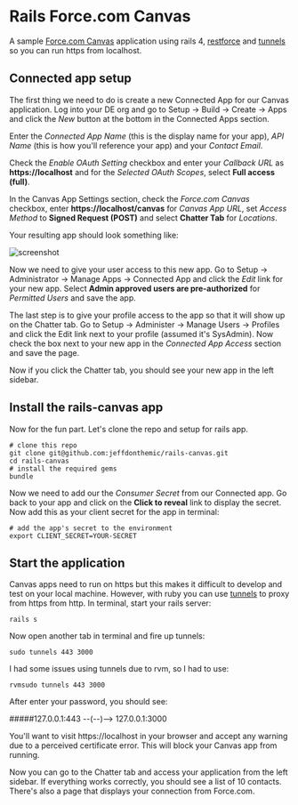 # Rails Force.com Canvas

A sample [Force.com Canvas](http://www.salesforce.com/us/developer/docs/platform_connect/canvas_framework.pdf) application using rails 4, [restforce](https://github.com/ejholmes/restforce) and [tunnels](https://github.com/jugyo/tunnels) so you can run https from localhost.

## Connected app setup

The first thing we need to do is create a new Connected App for our Canvas application. Log into your DE org and go to Setup -> Build -> Create -> Apps and click the *New* button at the bottom in the Connected Apps section.

Enter the *Connected App Name* (this is the display name for your app), *API Name* (this is how you'll reference your app) and your *Contact Email*.

Check the *Enable OAuth Setting* checkbox and enter your *Callback URL* as **https://localhost** and for the *Selected OAuth Scopes*, select **Full access (full)**.

In the Canvas App Settings section, check the *Force.com Canvas* checkbox, enter **https://localhost/canvas** for *Canvas App URL*, set *Access Method* to **Signed Request (POST)** and select **Chatter Tab** for *Locations*.

Your resulting app should look something like:

![screenshot](http://blog.jeffdouglas.com/wp-content/uploads/2014/03/canvas-app.png)

Now we need to give your user access to this new app. Go to Setup -> Administrator -> Manage Apps -> Connected App and click the *Edit* link for your new app. Select **Admin approved users are pre-authorized** for *Permitted Users* and save the app. 

The last step is to give your profile access to the app so that it will show up on the Chatter tab. Go to Setup -> Administer -> Manage Users -> Profiles and click the Edit link next to your profile (assumed it's SysAdmin). Now check the box next to your new app in the *Connected App Access* section and save the page.

Now if you click the Chatter tab, you should see your new app in the left sidebar.

## Install the rails-canvas app

Now for the fun part. Let's clone the repo and setup for rails app.

    # clone this repo
    git clone git@github.com:jeffdonthemic/rails-canvas.git
    cd rails-canvas
    # install the required gems
    bundle
    
Now we need to add our the *Consumer Secret* from our Connected app. Go back to your app and click on the **Click to reveal** link to display the secret. Now add this as your client secret for the app in terminal:

    # add the app's secret to the environment
    export CLIENT_SECRET=YOUR-SECRET

## Start the application
    
Canvas apps need to run on https but this makes it difficult to develop and test on your local machine. However, with ruby you can use [tunnels](https://github.com/jugyo/tunnels) to proxy from https from http. In terminal, start your rails server:

    rails s
    
Now open another tab in terminal and fire up tunnels:

    sudo tunnels 443 3000
    
I had some issues using tunnels due to rvm, so I had to use:

    rvmsudo tunnels 443 3000
    
After enter your password, you should see:

#####127.0.0.1:443 --(--)--> 127.0.0.1:3000

You'll want to visit https://localhost in your browser and accept any warning due to a perceived certificate error. This will block your Canvas app from running.

Now you can go to the Chatter tab and access your application from the left sidebar. If everything works correctly, you should see a list of 10 contacts. There's also a page that displays your connection from Force.com.